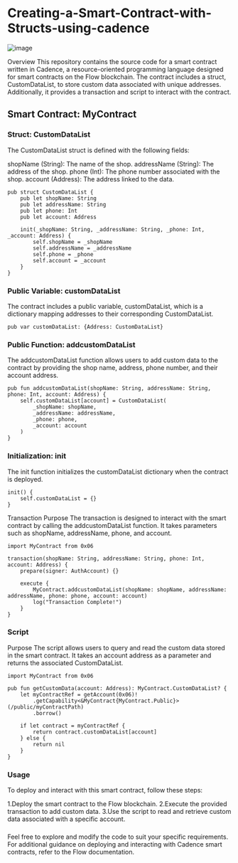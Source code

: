 # Creating-a-Smart-Contract-with-Structs-using-cadence
![image](https://github.com/pras7777/Creating-a-Smart-Contract-with-Structs-using-cadence/assets/150328549/0f0500a8-f563-4fa5-9303-ef95b7ecc620)

Overview
This repository contains the source code for a smart contract written in Cadence, a resource-oriented programming language designed for smart contracts on the Flow blockchain. The contract includes a struct, CustomDataList, to store custom data associated with unique addresses. Additionally, it provides a transaction and script to interact with the contract.

## Smart Contract: MyContract
### Struct: CustomDataList
The CustomDataList struct is defined with the following fields:

shopName (String): The name of the shop.
addressName (String): The address of the shop.
phone (Int): The phone number associated with the shop.
account (Address): The address linked to the data.

```
pub struct CustomDataList {
    pub let shopName: String
    pub let addressName: String
    pub let phone: Int
    pub let account: Address

    init(_shopName: String, _addressName: String, _phone: Int, _account: Address) {
        self.shopName = _shopName
        self.addressName = _addressName
        self.phone = _phone
        self.account = _account
    }
}
```
### Public Variable: customDataList
The contract includes a public variable, customDataList, which is a dictionary mapping addresses to their corresponding CustomDataList.
```
pub var customDataList: {Address: CustomDataList}
```
### Public Function: addcustomDataList
The addcustomDataList function allows users to add custom data to the contract by providing the shop name, address, phone number, and their account address.
```
pub fun addcustomDataList(shopName: String, addressName: String, phone: Int, account: Address) {
    self.customDataList[account] = CustomDataList(
        _shopName: shopName,
        _addressName: addressName,
        _phone: phone,
        _account: account
    )
}
```
### Initialization: init
The init function initializes the customDataList dictionary when the contract is deployed.
```
init() {
    self.customDataList = {}
}
```
Transaction
Purpose
The transaction is designed to interact with the smart contract by calling the addcustomDataList function. It takes parameters such as shopName, addressName, phone, and account.
```
import MyContract from 0x06

transaction(shopName: String, addressName: String, phone: Int, account: Address) {
    prepare(signer: AuthAccount) {}

    execute {
        MyContract.addcustomDataList(shopName: shopName, addressName: addressName, phone: phone, account: account)
        log("Transaction Complete!")
    }
}
```
### Script
Purpose
The script allows users to query and read the custom data stored in the smart contract. It takes an account address as a parameter and returns the associated CustomDataList.
```
import MyContract from 0x06

pub fun getCustomData(account: Address): MyContract.CustomDataList? {
    let myContractRef = getAccount(0x06)!
        .getCapability<&MyContract{MyContract.Public}>(/public/myContractPath)
        .borrow()

    if let contract = myContractRef {
        return contract.customDataList[account]
    } else {
        return nil
    }
}
```
### Usage
To deploy and interact with this smart contract, follow these steps:

1.Deploy the smart contract to the Flow blockchain.
2.Execute the provided transaction to add custom data.
3.Use the script to read and retrieve custom data associated with a specific account.
### 
Feel free to explore and modify the code to suit your specific requirements. For additional guidance on deploying and interacting with Cadence smart contracts, refer to the Flow documentation.
